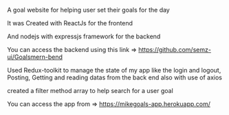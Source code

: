 A goal website for helping user set their goals for the day 



It was Created with ReactJs for the frontend 



And nodejs with expressjs framework for the backend



You can access the backend using this link => https://github.com/semz-ui/Goalsmern-bend



Used Redux-toolkit to manage the state of my app like the login and logout, Posting, Getting and reading datas from the back end also with use of axios


created a filter method array to help search for a user goal 

You can access the app from => https://mikegoals-app.herokuapp.com/